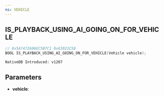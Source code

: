 ```yaml
---
ns: VEHICLE
---
```

## IS_PLAYBACK_USING_AI_GOING_ON_FOR_VEHICLE

```c
// 0x5A7472606EC5B7C1 0x63022C58
BOOL IS_PLAYBACK_USING_AI_GOING_ON_FOR_VEHICLE(Vehicle vehicle);
```

```
NativeDB Introduced: v1207
```

## Parameters
* **vehicle**:
